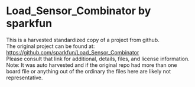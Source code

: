 
# Load_Sensor_Combinator by sparkfun  
This is a harvested standardized copy of a project from github.  
The original project can be found at:  
https://github.com/sparkfun/Load_Sensor_Combinator  
Please consult that link for additional, details, files, and license information.  
Note: It was auto harvested and if the original repo had more than one board file or anything out of the ordinary the files here are likely not representative.  
    